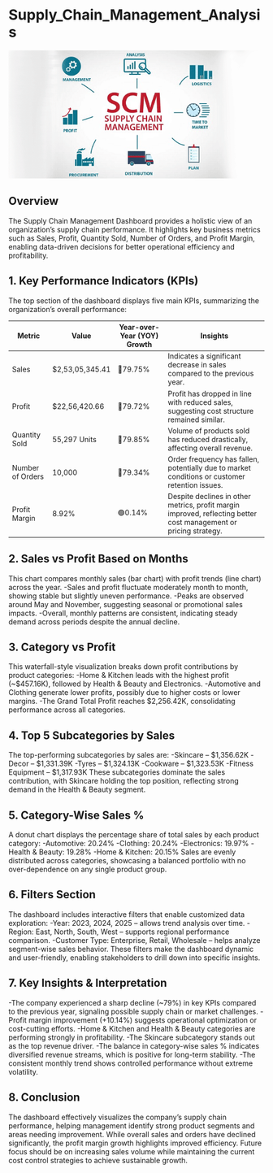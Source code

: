 # Supply_Chain_Management_Analysis
![SCM LOGO](https://github.com/KumarBoste/Supply_Chain_Management_Analysis/blob/main/SCM%20LOGO.png)

## Overview
The Supply Chain Management Dashboard provides a holistic view of an organization’s supply chain performance. It highlights key business metrics such as Sales, Profit, Quantity Sold, Number of Orders, and Profit Margin, enabling data-driven decisions for better operational efficiency and profitability.

## 1. Key Performance Indicators (KPIs)
The top section of the dashboard displays five main KPIs, summarizing the organization’s overall performance:

| Metric | Value | Year-over-Year (YOY) Growth | Insights |
|--------|-------|-----------------------------|-----------|
|Sales|$2,53,05,345.41|🔻79.75% |Indicates a significant decrease in sales compared to the previous year.|
|Profit|$22,56,420.66|🔻79.72%|Profit has dropped in line with reduced sales, suggesting cost structure remained similar.|
|Quantity Sold|55,297 Units|🔻79.85%|Volume of products sold has reduced drastically, affecting overall revenue.|
|Number of Orders|10,000|🔻79.34%|Order frequency has fallen, potentially due to market conditions or customer retention issues.|
|Profit Margin|8.92%|🟢0.14%|Despite declines in other metrics, profit margin improved, reflecting better cost management or pricing strategy.|

## 2. Sales vs Profit Based on Months
This chart compares monthly sales (bar chart) with profit trends (line chart) across the year.
-Sales and profit fluctuate moderately month to month, showing stable but slightly uneven performance.
-Peaks are observed around May and November, suggesting seasonal or promotional sales impacts.
-Overall, monthly patterns are consistent, indicating steady demand across periods despite the annual decline.

## 3. Category vs Profit
This waterfall-style visualization breaks down profit contributions by product categories:
-Home & Kitchen leads with the highest profit (~$457.16K), followed by Health & Beauty and Electronics.
-Automotive and Clothing generate lower profits, possibly due to higher costs or lower margins.
-The Grand Total Profit reaches $2,256.42K, consolidating performance across all categories.

## 4. Top 5 Subcategories by Sales
The top-performing subcategories by sales are:
-Skincare – $1,356.62K
-Decor – $1,331.39K
-Tyres – $1,324.13K
-Cookware – $1,323.53K
-Fitness Equipment – $1,317.93K
These subcategories dominate the sales contribution, with Skincare holding the top position, reflecting strong demand in the Health & Beauty segment.

## 5. Category-Wise Sales %
A donut chart displays the percentage share of total sales by each product category:
-Automotive: 20.24%
-Clothing: 20.24%
-Electronics: 19.97%
-Health & Beauty: 19.28%
-Home & Kitchen: 20.15%
Sales are evenly distributed across categories, showcasing a balanced portfolio with no over-dependence on any single product group.

## 6. Filters Section
The dashboard includes interactive filters that enable customized data exploration:
-Year: 2023, 2024, 2025 – allows trend analysis over time.
-Region: East, North, South, West – supports regional performance comparison.
-Customer Type: Enterprise, Retail, Wholesale – helps analyze segment-wise sales behavior.
These filters make the dashboard dynamic and user-friendly, enabling stakeholders to drill down into specific insights.

## 7. Key Insights & Interpretation
-The company experienced a sharp decline (~79%) in key KPIs compared to the previous year, signaling possible supply chain or market challenges.
-Profit margin improvement (+10.14%) suggests operational optimization or cost-cutting efforts.
-Home & Kitchen and Health & Beauty categories are performing strongly in profitability.
-The Skincare subcategory stands out as the top revenue driver.
-The balance in category-wise sales % indicates diversified revenue streams, which is positive for long-term stability.
-The consistent monthly trend shows controlled performance without extreme volatility.

## 8. Conclusion
The dashboard effectively visualizes the company’s supply chain performance, helping management identify strong product segments and areas needing improvement.
While overall sales and orders have declined significantly, the profit margin growth highlights improved efficiency. Future focus should be on increasing sales volume while maintaining the current cost control strategies to achieve sustainable growth.
